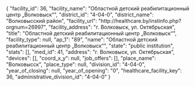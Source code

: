 {
    "facility_id": 36,
    "facility_name": "Областной детский реабилитационный центр „Волковыск“",
    "district_id": "4-04-0",
    "district_name": "Волковысский район",
    "facility_url": "http:\/\/healthcare.by\/instinfo.php?orgnum=26997",
    "facility_address": "г. Волковыск, ул. Октябрьская",
    "title": "Областной детский реабилитационный центр „Волковыск“",
    "facility_type": null,
    "ap_1": "89",
    "name": "Областной детский реабилитационный центр „Волковыск“",
    "state": "public institution",
    "stats": [],
    "med_id": 41,
    "address": "г. Волковыск, ул. Октябрьская",
    "devices": [],
    "coord_x_y": null,
    "job_offers": [],
    "place_name": "Волковысск",
    "place_type": null,
    "division_id": "4-04-0",
    "year_of_closing": null,
    "year_of_opening": "0",
    "healthcare_facility_key": 36,
    "administrative_division_id": "4-04-0"
}
